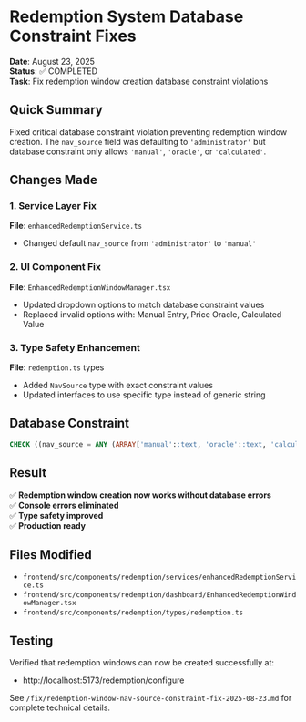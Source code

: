 # Redemption System Database Constraint Fixes

**Date**: August 23, 2025  
**Status**: ✅ COMPLETED  
**Task**: Fix redemption window creation database constraint violations  

## Quick Summary

Fixed critical database constraint violation preventing redemption window creation. The `nav_source` field was defaulting to `'administrator'` but database constraint only allows `'manual'`, `'oracle'`, or `'calculated'`.

## Changes Made

### 1. Service Layer Fix
**File**: `enhancedRedemptionService.ts`
- Changed default `nav_source` from `'administrator'` to `'manual'`

### 2. UI Component Fix  
**File**: `EnhancedRedemptionWindowManager.tsx`
- Updated dropdown options to match database constraint values
- Replaced invalid options with: Manual Entry, Price Oracle, Calculated Value

### 3. Type Safety Enhancement
**File**: `redemption.ts` types
- Added `NavSource` type with exact constraint values
- Updated interfaces to use specific type instead of generic string

## Database Constraint

```sql
CHECK ((nav_source = ANY (ARRAY['manual'::text, 'oracle'::text, 'calculated'::text])))
```

## Result

✅ **Redemption window creation now works without database errors**  
✅ **Console errors eliminated**  
✅ **Type safety improved**  
✅ **Production ready**

## Files Modified

- `frontend/src/components/redemption/services/enhancedRedemptionService.ts`
- `frontend/src/components/redemption/dashboard/EnhancedRedemptionWindowManager.tsx`  
- `frontend/src/components/redemption/types/redemption.ts`

## Testing

Verified that redemption windows can now be created successfully at:
- http://localhost:5173/redemption/configure

See `/fix/redemption-window-nav-source-constraint-fix-2025-08-23.md` for complete technical details.
